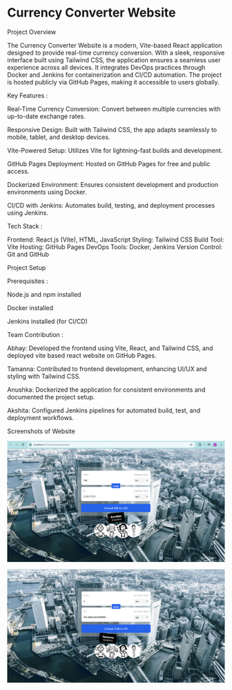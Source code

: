 # Currency Converter Website

Project Overview

The Currency Converter Website is a modern, Vite-based React application designed to provide real-time currency conversion. With a sleek, responsive interface built using Tailwind CSS, the application ensures a seamless user experience across all devices. It integrates DevOps practices through Docker and Jenkins for containerization and CI/CD automation. The project is hosted publicly via GitHub Pages, making it accessible to users globally.



Key Features :

Real-Time Currency Conversion: Convert between multiple currencies with up-to-date exchange rates.

Responsive Design: Built with Tailwind CSS, the app adapts seamlessly to mobile, tablet, and desktop devices.

Vite-Powered Setup: Utilizes Vite for lightning-fast builds and development.

GitHub Pages Deployment: Hosted on GitHub Pages for free and public access.

Dockerized Environment: Ensures consistent development and production environments using Docker.

CI/CD with Jenkins: Automates build, testing, and deployment processes using Jenkins.




Tech Stack :

Frontend: React.js (Vite), HTML, JavaScript
Styling: Tailwind CSS
Build Tool: Vite
Hosting: GitHub Pages
DevOps Tools: Docker, Jenkins
Version Control: Git and GitHub




Project Setup

Prerequisites :

Node.js and npm installed

Docker installed

Jenkins installed (for CI/CD)



Team Contribution :


Abhay: Developed the frontend using Vite, React, and Tailwind CSS, and deployed vite based react website on GitHub Pages.

Tamanna: Contributed to frontend development, enhancing UI/UX and styling with Tailwind CSS.

Anushka: Dockerized the application for consistent environments and documented the project setup.

Akshita: Configured Jenkins pipelines for automated build, test, and deployment workflows.



Screenshots of Website 


![alt text](image.png)


![alt text](image-1.png)